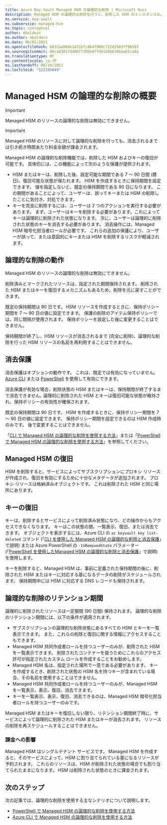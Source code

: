 ```yaml
---
title: Azure Key Vault Managed HSM の論理的な削除 | Microsoft Docs
description: Managed HSM の論理的な削除を行うと、削除した HSM のインスタンスおよびキーを復旧できます。 この記事では、この機能の概要について説明します。
ms.service: key-vault
ms.subservice: managed-hsm
ms.topic: conceptual
author: mbaldwin
ms.author: mbaldwin
ms.date: 06/01/2021
ms.openlocfilehash: b832aa066e1d31bfc064f988c722d2503ff96507
ms.sourcegitcommit: 86ca8301fdd00ff300e87f04126b636bae62ca8a
ms.translationtype: HT
ms.contentlocale: ja-JP
ms.lasthandoff: 08/16/2021
ms.locfileid: "122195049"
---
```

# <a name="managed-hsm-soft-delete-overview"></a>Managed HSM の論理的な削除の概要

> [!IMPORTANT]
> Managed HSM のリソースの論理的な削除は無効にできません。

> [!IMPORTANT]
> Managed HSM のリソースに対して論理的な削除を行っても、消去されるまでは引き続き時間あたり料金全額が課金されます。

Managed HSM の論理的な削除機能では、削除した HSM およびキーの復旧が可能です。 具体的には、この機能によって次のような保護が提供されます。

- HSM またはキーは、削除した後、設定可能な期間である 7 ～ 90 日間 (暦日)、復旧可能な状態が保たれます。 HSM を作成するときに保持期間を設定できます。 値を指定しないと、既定の保持期間である 90 日になります。 この期間があることによって、ユーザーは、誤ってキーまたは HSM の削除したことに気付き、対処できます。
- キーを完全に削除するには、ユーザーは 2 つのアクションを実行する必要があります。 まず、ユーザーはキーを削除する必要があります。これによってキーは論理的に削除された状態になります。 次に、ユーザーは論理的に削除された状態のキーを消去する必要があります。 消去操作には、Managed HSM 暗号化担当者ロールが必要です。 これらの追加の保護により、ユーザーが誤って、または意図的にキーまたは HSM を削除するリスクが軽減されます。


## <a name="soft-delete-behavior"></a>論理的な削除の動作

Managed HSM のリソースの論理的な削除は無効にできません。

削除済みとマークされたリソースは、指定された期間保持されます。 削除された HSM またはキーを復旧するメカニズムもあるため、削除を元に戻すことができます。

既定の保持期間は 90 日です。 HSM リソースを作成するときに、保持ポリシー期間を 7 ～ 90 日の値に設定できます。 保護の削除のアイテム保持ポリシーでは、同じ間隔が使用されます。 保持ポリシーを設定した後に変更することはできません。

保持期間が終了し、HSM リソースが消去されるまで (完全に削除)、論理的な削除を行った HSM リソースの名前を再利用することはできません。

## <a name="purge-protection"></a>消去保護

消去保護はオプションの動作です。 これは、既定では有効になっていません。 [Azure CLI](./recovery.md?tabs=azure-cli) または [PowerShell](./recovery.md?tabs=azure-powershell) を使用して有効にできます。

消去保護が有効な場合、削除状態の HSM またはキーは、保持期間が終了するまで消去できません｡ 論理的に削除された HSM とキーは復旧可能な状態が維持され、保持ポリシーの有効性が確保されます。

既定の保持期間は 90 日です。 HSM を作成するときに、保持ポリシー期間を 7 ～ 90 日の値に設定できます。 保持ポリシー期間を設定できるのは HSM 作成時のみです。 後で変更することはできません。

「[CLI で Managed HSM の論理的な削除を使用する方法](./recovery.md?tabs=azure-cli#managed-hsms-cli)」または「[PowerShell で Managed HSM の論理的な削除を使用する方法](./recovery.md?tabs=azure-powershell#managed-hsms-powershell)」を参照してください。

## <a name="managed-hsm-recovery"></a>Managed HSM の復旧

HSM を削除すると、サービスによってサブスクリプションにプロキシ リソースが作成され、復旧を有効にするために十分なメタデータが追加されます。 プロキシ リソースは格納済みオブジェクトです。 これは削除された HSM と同じ場所にあります。 

## <a name="key-recovery"></a>キーの復旧

キーは、削除するとサービスによって削除済み状態になり、どの操作からもアクセスできなくなります。 キーはこの状態の間、一覧表示、復旧、または消去できます。 オブジェクトを表示するには、Azure CLI の `az keyvault key list-deleted` コマンド (「[CLI を使用した Managed HSM の論理的な削除と消去保護](./recovery.md?tabs=azure-cli#keys-cli)」で説明) または Azure PowerShell の `-InRemovedState` パラメーター (「[PowerShell を使用したManaged HSM の論理的な削除と消去保護](./recovery.md?tabs=azure-powershell#keys-powershell)」で説明) を使用します。  

キーを削除すると、Managed HSM は、事前に定義された保持期間の後に、削除された HSM またはキーに対応する基になるデータの削除がスケジュールされます。 保持期間中には HSM に対応する DNS レコードも保持されます。

## <a name="soft-delete-retention-period"></a>論理的な削除のリテンション期間

論理的に削除されたリソースは一定期間 (90 日間) 保持されます。 論理的な削除のリテンション期間には、以下の条件が適用されます。

- サブスクリプションの論理的な削除状態にあるすべての HSM とキーを一覧表示できます。 また、これらの削除と復旧に関する情報にアクセスすることもできます。
- Managed HSM 共同作成者ロールを持つユーザーのみが、削除された HSM を一覧表示できます。 削除されたコンテナーを扱うためにこれらのアクセス許可が指定されたカスタム ロールを作成することをお勧めします。
- Managed HSM 名は、指定された場所で一意である必要があります。 キーを作成するとき、削除された状態の HSM 名を持つキーが含まれている場合、その名前を使用することはできません。
- Managed HSM 共同作成者ロールを持つユーザーのみが、Managed HSM を一覧表示、表示、復旧、消去できます。
- キーを一覧表示、表示、復旧、消去できるのは、Managed HSM 暗号化担当者ロールを持つユーザーのみです。
  
Managed HSM またはキーを復旧しない限り、リテンション期間終了時に、サービスによって論理的に削除された HSM またはキーが消去されます。 リソースの削除を再スケジュールすることはできません。

### <a name="billing-implications"></a>課金への影響

Managed HSM はシングルテナント サービスです。 Managed HSM を作成すると、そのサービスによって、HSM に割り当てられている基になるリソースが予約されます。 これらのリソースは、HSM が削除された状態の場合でも割り当てられたままになります。 HSM は削除された状態のときに課金されます。

## <a name="next-steps"></a>次のステップ

次の記事では、論理的な削除を使用する主なシナリオについて説明します。

- [PowerShell で Managed HSM の論理的な削除を使用する方法](./recovery.md?tabs=azure-powershell) 
- [Azure CLI で Managed HSM の論理的な削除を使用する方法](./recovery.md?tabs=azure-cli)
